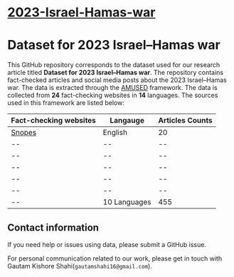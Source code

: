 # [2023-Israel-Hamas-war](https://en.wikipedia.org/wiki/2023_Israel%E2%80%93Hamas_war)

# Dataset for 2023 Israel–Hamas war

This GitHub repository corresponds to the dataset used for our research article titled **Dataset for 2023 Israel–Hamas war**. The repository contains fact-checked articles and social media posts about the 2023 Israel–Hamas war. The data is extracted through the [AMUSED](https://link.springer.com/chapter/10.1007/978-3-031-10525-8_23) framework. The data is collected from **24** fact-checking websites in **14** languages. The sources used in this framework are listed below:

|Fact-checking websites |  Langauge | Articles Counts|
|--|--|--|
|[Snopes](www.snopes.com)| English |20|
|--|--|--|
|--|--|--|
|--|--|--|
|--|--|--|
|--|--|--|
|--| 10 Languages |455|


<!-- 
#### How do I cite this work?

For now, cite [ICWSM Workshop paper](http://workshop-proceedings.icwsm.org/pdf/2020_14.pdf):

```
@article{shahifakecovid,
  title={FakeCovid-A Multilingual Cross-domain Fact Check News Dataset for COVID-19},
  author={Shahi, Gautam Kishore and Nandini, Durgesh}
}
```
-->

## Contact information

If you need help or issues using data, please submit a GitHub issue.

For personal communication related to our work, please get in touch with Gautam Kishore Shahi(`gautamshahi16@gmail.com`).


